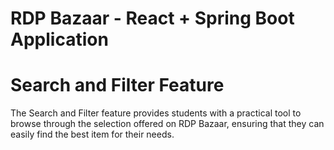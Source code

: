 # RDP Bazaar - React + Spring Boot Application
# Search and Filter Feature

The Search and Filter feature provides students with a practical tool to browse through the selection offered on RDP Bazaar, ensuring that they can easily find the best item for their needs.
